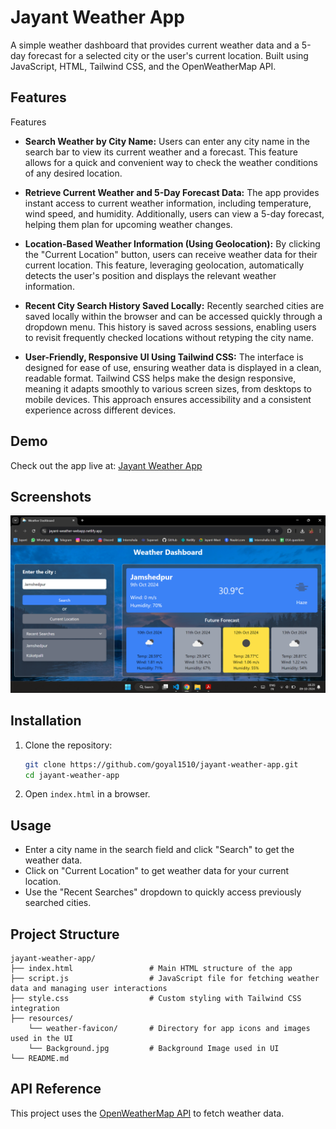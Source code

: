 # Jayant Weather App

A simple weather dashboard that provides current weather data and a 5-day forecast for a selected city or the user's current location. Built using JavaScript, HTML, Tailwind CSS, and the OpenWeatherMap API.

## Features

Features

- **Search Weather by City Name:** Users can enter any city name in the search bar to view its current weather and a forecast. This feature allows for a quick and convenient way to check the weather conditions of any desired location.

- **Retrieve Current Weather and 5-Day Forecast Data:** The app provides instant access to current weather information, including temperature, wind speed, and humidity. Additionally, users can view a 5-day forecast, helping them plan for upcoming weather changes.

- **Location-Based Weather Information (Using Geolocation):** By clicking the "Current Location" button, users can receive weather data for their current location. This feature, leveraging geolocation, automatically detects the user's position and displays the relevant weather information.

- **Recent City Search History Saved Locally:** Recently searched cities are saved locally within the browser and can be accessed quickly through a dropdown menu. This history is saved across sessions, enabling users to revisit frequently checked locations without retyping the city name.

- **User-Friendly, Responsive UI Using Tailwind CSS:** The interface is designed for ease of use, ensuring weather data is displayed in a clean, readable format. Tailwind CSS helps make the design responsive, meaning it adapts smoothly to various screen sizes, from desktops to mobile devices. This approach ensures accessibility and a consistent experience across different devices.

## Demo

Check out the app live at: [Jayant Weather App](https://jayant-weather-webapp.netlify.app/)

## Screenshots

![Weather Dashboard](./resources/Demo.jpg)

## Installation

1. Clone the repository:

   ```bash
   git clone https://github.com/goyal1510/jayant-weather-app.git
   cd jayant-weather-app
   ```

2. Open `index.html` in a browser.

## Usage

- Enter a city name in the search field and click "Search" to get the weather data.
- Click on "Current Location" to get weather data for your current location.
- Use the "Recent Searches" dropdown to quickly access previously searched cities.

## Project Structure

```
jayant-weather-app/
├── index.html                 # Main HTML structure of the app
├── script.js                  # JavaScript file for fetching weather data and managing user interactions
├── style.css                  # Custom styling with Tailwind CSS integration
├── resources/
    └── weather-favicon/       # Directory for app icons and images used in the UI
    └── Background.jpg         # Background Image used in UI
└── README.md

```

## API Reference

This project uses the [OpenWeatherMap API](https://openweathermap.org/) to fetch weather data.

